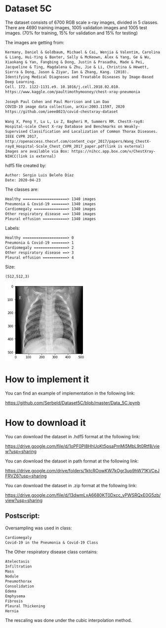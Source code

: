 # Dataset 5C

The dataset consists of 6700 RGB scale x-ray images, divided in 5 classes. There are 4690 training images, 1005 validation images and 1005 test images. (70% for training, 15% for validation and 15% for testing)

The images are getting from:

    Kermany, Daniel & Goldbaum, Michael & Cai, Wenjia & Valentim, Carolina & Liang, Hui-Ying & Baxter, Sally & McKeown, Alex & Yang, Ge & Wu, Xiaokang & Yan, Fangbing & Dong, Justin & Prasadha, Made & Pei, Jacqueline & Ting, Magdalena & Zhu, Jie & Li, Christina & Hewett, Sierra & Dong, Jason & Ziyar, Ian & Zhang, Kang. (2018). 
    Identifying Medical Diagnoses and Treatable Diseases by Image-Based Deep Learning. 
    Cell. 172. 1122-1131.e9. 10.1016/j.cell.2018.02.010. 
    https://www.kaggle.com/paultimothymooney/chest-xray-pneumonia 
    
    Joseph Paul Cohen and Paul Morrison and Lan Dao
    COVID-19 image data collection, arXiv:2003.11597, 2020
    https://github.com/ieee8023/covid-chestxray-dataset
    
    Wang X, Peng Y, Lu L, Lu Z, Bagheri M, Summers RM. ChestX-ray8: Hospital-scale Chest X-ray Database and Benchmarks on Weakly-Supervised Classification and Localization of Common Thorax Diseases. IEEE CVPR 2017, http://openaccess.thecvf.com/content_cvpr_2017/papers/Wang_ChestX-ray8_Hospital-Scale_Chest_CVPR_2017_paper.pdf(link is external)
    Images are available via Box: https://nihcc.app.box.com/v/ChestXray-NIHCC(link is external)

hdf5 file created by:

    Author: Sergio Luis Beleño Díaz
    Date: 2020-04-23

The classes are:

    Healthy ====================> 1340 images
    Pneumonia & Covid-19 =======> 1340 images
    Cardiomegaly ===============> 1340 images
    Other respiratory disease ==> 1340 images
    Pleural effusion ===========> 1340 images
    
Labels:

    Healthy ====================> 0
    Pneumonia & Covid-19 =======> 1
    Cardiomegaly ===============> 2
    Other respiratory disease ==> 3
    Pleural effusion ===========> 4
    
Size:

    (512,512,3)
    

<img src="Image.png" />

# How to implement it

You can find an example of implementation in the following link: 
    
https://github.com/Serbeld/Dataset5C/blob/master/Data_5C.ipynb

# How to download it

You can download the dataset in .hdf5 format at the following link:

https://drive.google.com/file/d/1oPF0Pl8HhUoKt5psaPmMi5MbL9t0Rtf8/view?usp=sharing

You can download the dataset in path format at the following link:

https://drive.google.com/drive/folders/1ktcROowKW7kOgr3up9hW71KVCeJFRVZ6?usp=sharing

You can download the dataset in .zip format at the following link:

https://drive.google.com/file/d/13dwmLxA6680KT0Dxcc_yPWSRQxE0G5zb/view?usp=sharing

## Postscript:

Oversampling was used in class:
    
    Cardiomegaly
    Covid-19 in the Pneumonia & Covid-19 Class 
    
The Other respiratory disease class contains:

    Atelectasis
    Infiltration
    Mass
    Nodule
    Pneumothorax
    Consolidation
    Edema
    Emphysema
    Fibrosis
    Pleural Thickening
    Hernia
    
The rescaling was done under the cubic interpolation method.
